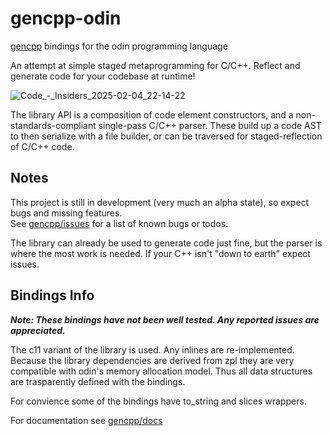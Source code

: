 # gencpp-odin

[gencpp](https://github.com/Ed94/gencpp) bindings for the odin programming language

An attempt at simple staged metaprogramming for C/C++. Reflect and generate code for your codebase at runtime!

![Code_-_Insiders_2025-02-04_22-14-22](https://github.com/user-attachments/assets/65e1f26e-92ac-4aaa-927b-9753bf7b5fcb)

The library API is a composition of code element constructors, and a non-standards-compliant single-pass C/C++ parser. These build up a code AST to then serialize with a file builder, or can be traversed for staged-reflection of C/C++ code.

## Notes

This project is still in development (very much an alpha state), so expect bugs and missing features.  
See [gencpp/issues](https://github.com/Ed94/gencpp/issues) for a list of known bugs or todos.

The library can already be used to generate code just fine, but the parser is where the most work is needed. If your C++ isn't "down to earth" expect issues.

## Bindings Info

***Note: These bindings have not been well tested. Any reported issues are appreciated.***

The c11 variant of the library is used. Any inlines are re-implemented. Because the library dependencies are derived from zpl they are very compatible with odin's memory allocation model. Thus all data structures are trasparently defined with the bindings.

For convience some of the bindings have to_string and slices wrappers.

For documentation see [gencpp/docs](https://github.com/Ed94/gencpp/blob/main/Readme.md)
